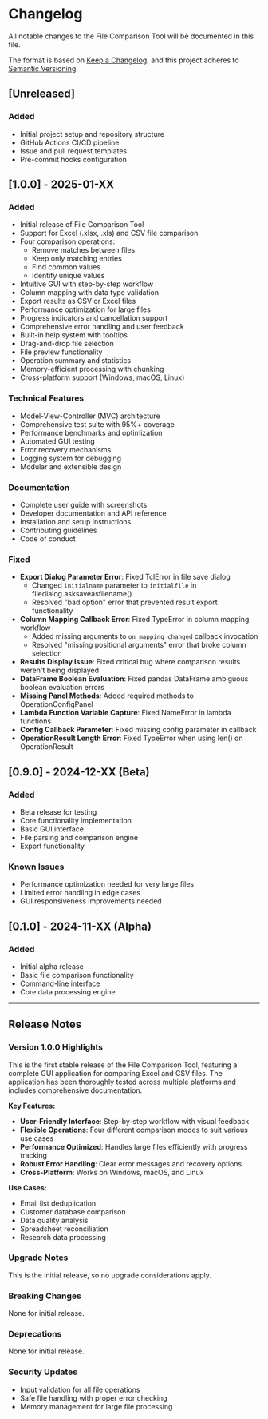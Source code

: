 # Changelog

All notable changes to the File Comparison Tool will be documented in this file.

The format is based on [Keep a Changelog](https://keepachangelog.com/en/1.0.0/),
and this project adheres to [Semantic Versioning](https://semver.org/spec/v2.0.0.html).

## [Unreleased]

### Added
- Initial project setup and repository structure
- GitHub Actions CI/CD pipeline
- Issue and pull request templates
- Pre-commit hooks configuration

## [1.0.0] - 2025-01-XX

### Added
- Initial release of File Comparison Tool
- Support for Excel (.xlsx, .xls) and CSV file comparison
- Four comparison operations:
  - Remove matches between files
  - Keep only matching entries
  - Find common values
  - Identify unique values
- Intuitive GUI with step-by-step workflow
- Column mapping with data type validation
- Export results as CSV or Excel files
- Performance optimization for large files
- Progress indicators and cancellation support
- Comprehensive error handling and user feedback
- Built-in help system with tooltips
- Drag-and-drop file selection
- File preview functionality
- Operation summary and statistics
- Memory-efficient processing with chunking
- Cross-platform support (Windows, macOS, Linux)

### Technical Features
- Model-View-Controller (MVC) architecture
- Comprehensive test suite with 95%+ coverage
- Performance benchmarks and optimization
- Automated GUI testing
- Error recovery mechanisms
- Logging system for debugging
- Modular and extensible design

### Documentation
- Complete user guide with screenshots
- Developer documentation and API reference
- Installation and setup instructions
- Contributing guidelines
- Code of conduct

### Fixed
- **Export Dialog Parameter Error**: Fixed TclError in file save dialog
  - Changed `initialname` parameter to `initialfile` in filedialog.asksaveasfilename()
  - Resolved "bad option" error that prevented result export functionality
- **Column Mapping Callback Error**: Fixed TypeError in column mapping workflow
  - Added missing arguments to `on_mapping_changed` callback invocation
  - Resolved "missing positional arguments" error that broke column selection
- **Results Display Issue**: Fixed critical bug where comparison results weren't being displayed
- **DataFrame Boolean Evaluation**: Fixed pandas DataFrame ambiguous boolean evaluation errors
- **Missing Panel Methods**: Added required methods to OperationConfigPanel
- **Lambda Function Variable Capture**: Fixed NameError in lambda functions
- **Config Callback Parameter**: Fixed missing config parameter in callback
- **OperationResult Length Error**: Fixed TypeError when using len() on OperationResult

## [0.9.0] - 2024-12-XX (Beta)

### Added
- Beta release for testing
- Core functionality implementation
- Basic GUI interface
- File parsing and comparison engine
- Export functionality

### Known Issues
- Performance optimization needed for very large files
- Limited error handling in edge cases
- GUI responsiveness improvements needed

## [0.1.0] - 2024-11-XX (Alpha)

### Added
- Initial alpha release
- Basic file comparison functionality
- Command-line interface
- Core data processing engine

---

## Release Notes

### Version 1.0.0 Highlights

This is the first stable release of the File Comparison Tool, featuring a complete GUI application for comparing Excel and CSV files. The application has been thoroughly tested across multiple platforms and includes comprehensive documentation.

**Key Features:**
- **User-Friendly Interface**: Step-by-step workflow with visual feedback
- **Flexible Operations**: Four different comparison modes to suit various use cases
- **Performance Optimized**: Handles large files efficiently with progress tracking
- **Robust Error Handling**: Clear error messages and recovery options
- **Cross-Platform**: Works on Windows, macOS, and Linux

**Use Cases:**
- Email list deduplication
- Customer database comparison
- Data quality analysis
- Spreadsheet reconciliation
- Research data processing

### Upgrade Notes

This is the initial release, so no upgrade considerations apply.

### Breaking Changes

None for initial release.

### Deprecations

None for initial release.

### Security Updates

- Input validation for all file operations
- Safe file handling with proper error checking
- Memory management for large file processing